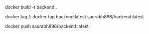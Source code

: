 docker build -t backend .

docker tag <local-image> <your-dockerhub-username>/<image-name>:<tag>
docker tag backend:latest saurabh896/backend:latest

docker push saurabh896/backend:latest
